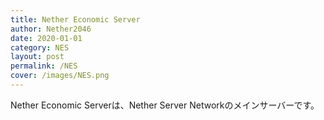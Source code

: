 ```yaml
---
title: Nether Economic Server
author: Nether2046
date: 2020-01-01
category: NES
layout: post
permalink: /NES
cover: /images/NES.png
---
```


Nether Economic Serverは、Nether Server Networkのメインサーバーです。
